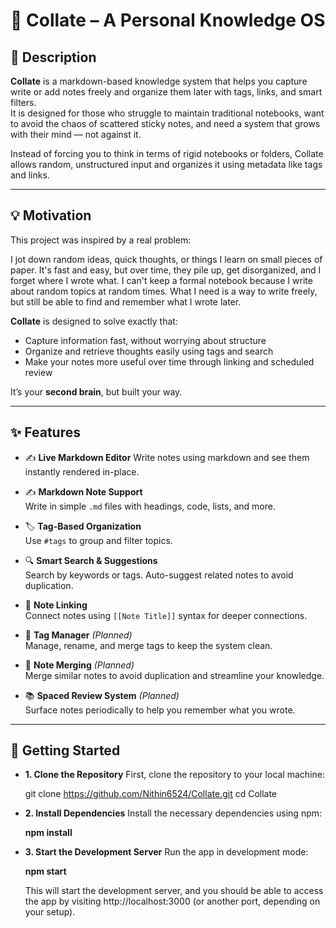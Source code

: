 # 🧠 Collate – A Personal Knowledge OS



## 📖 Description

**Collate** is a markdown-based knowledge system that helps you capture write or add notes freely and organize them later with tags, links, and smart filters.  
It is designed for those who struggle to maintain traditional notebooks, want to avoid the chaos of scattered sticky notes, and need a system that grows with their mind — not against it.

Instead of forcing you to think in terms of rigid notebooks or folders, Collate allows random, unstructured input and organizes it using metadata like tags and links.

---

## 💡 Motivation

This project was inspired by a real problem:

I jot down random ideas, quick thoughts, or things I learn on small pieces of paper. It's fast and easy, but over time, they pile up, get disorganized, and I forget where I wrote what. 
I can't keep a formal notebook because I write about random topics at random times. What I need is a way to write freely, but still be able to find and remember what I wrote later.

**Collate** is designed to solve exactly that:
- Capture information fast, without worrying about structure
- Organize and retrieve thoughts easily using tags and search
- Make your notes more useful over time through linking and scheduled review

It’s your **second brain**, but built your way.

---

## ✨ Features


- ✍️ **Live Markdown Editor**
  Write notes using markdown and see them instantly rendered in-place.
  
- ✍️ **Markdown Note Support**  
  Write in simple `.md` files with headings, code, lists, and more.
  
- 🏷️ **Tag-Based Organization**  
  Use `#tags` to group and filter topics.

- 🔍 **Smart Search & Suggestions**  
  Search by keywords or tags. Auto-suggest related notes to avoid duplication.

- 🔗 **Note Linking**  
  Connect notes using `[[Note Title]]` syntax for deeper connections.

- 🧹 **Tag Manager** *(Planned)*  
  Manage, rename, and merge tags to keep the system clean.

- 🔄 **Note Merging** *(Planned)*  
  Merge similar notes to avoid duplication and streamline your knowledge.

- 📚 **Spaced Review System** *(Planned)*  
  Surface notes periodically to help you remember what you wrote.

---

## 🚀 Getting Started
- **1. Clone the Repository**
  First, clone the repository to your local machine:
  
  git clone https://github.com/Nithin6524/Collate.git
  cd Collate

- **2. Install Dependencies**
  Install the necessary dependencies using npm:
  
  **npm install**

- **3. Start the Development Server**
  Run the app in development mode:
  
  **npm start**

  This will start the development server, and you should be able to access the app by visiting http://localhost:3000 (or another port, depending on your setup).



